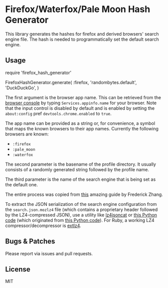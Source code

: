 # Firefox/Waterfox/Pale Moon Hash Generator

This library generates the hashes for firefox and derived browsers' search
engine file. The hash is needed to programmatically set the default search
engine.

## Usage

  require 'firefox_hash_generator'
  
  FirefoxHashGenerator.generate(
    :firefox,
    'randombytes.default',
    'DuckDuckGo',
  )

The first argument is the browser app name. This can be retrieved from the
[browser console](https://developer.mozilla.org/en-US/docs/Tools/Browser_Console)
by typing `Services.appinfo.name` for your browser. Note that the input
control is disabled by default and is enabled by setting the `about:config`
pref `devtools.chrome.enabled` to `true`.

The app name can be provided as a string or, for convenience, a symbol that
maps the known browsers to their app names. Currently the following browsers
are known:

- `:firefox`
- `:pale_moon`
- `:waterfox`

The second parameter is the basename of the profile directory. It usually
consists of a randomly generated string followed by the profile name.

The third parameter is the name of the search engine that is being set as the
default one.

The entire process was copied from [this](https://blog.onee3.org/2018/04/manually-add-a-search-engine-to-firefox-quantum/)
amazing guide by Frederick Zhang.

To extract the JSON serialization of the search engine configuration from the
`search.json.mozlz4` file (which contains a proprietary header followed by
the LZ4-compressed JSON), use a utility like [lz4jsoncat](https://github.com/andikleen/lz4json)
or [this Python code](https://gist.github.com/kaefer3000/73febe1eec898cd50ce4de1af79a332a)
(which originated from [this Python code](https://gist.github.com/Tblue/62ff47bef7f894e92ed5)).
For Ruby, a working LZ4 compressor/decompressor is
[extlz4](https://github.com/dearblue/ruby-extlz4).

## Bugs & Patches

Please report via issues and pull requests.

## License

MIT
